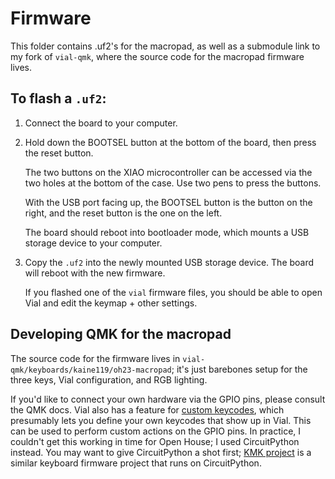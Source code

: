 # Firmware

This folder contains .uf2's for the macropad, as well as a submodule link to my fork of `vial-qmk`, where the source code for the macropad firmware lives.

## To flash a `.uf2`:

1. Connect the board to your computer.

2. Hold down the BOOTSEL button at the bottom of the board, then press the reset button.

    The two buttons on the XIAO microcontroller can be accessed via the two holes at the bottom of the case. Use two pens to press the buttons. 

    With the USB port facing up, the BOOTSEL button is the button on the right, and the reset button is the one on the left.

    The board should reboot into bootloader mode, which mounts a USB storage device to your computer. 

3. Copy the `.uf2` into the newly mounted USB storage device. The board will reboot with the new firmware.

    If you flashed one of the `vial` firmware files, you should be able to open Vial and edit the keymap + other settings.

## Developing QMK for the macropad

The source code for the firmware lives in `vial-qmk/keyboards/kaine119/oh23-macropad`; it's just barebones setup for the three keys, Vial configuration, and RGB lighting.

If you'd like to connect your own hardware via the GPIO pins, please consult the QMK docs. Vial also has a feature for [custom keycodes](https://get.vial.today/manual/custom_keycode.html), which presumably lets you define your own keycodes that show up in Vial. This can be used to perform custom actions on the GPIO pins. In practice, I couldn't get this working in time for Open House; I used CircuitPython instead. You may want to give CircuitPython a shot first; [KMK project](http://kmkfw.io/docs/) is a similar keyboard firmware project that runs on CircuitPython.